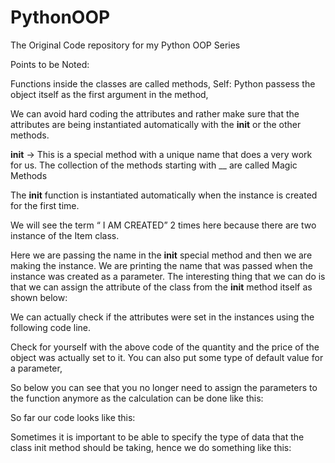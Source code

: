 # PythonOOP
The Original Code repository for my Python OOP Series











Points to be Noted:

Functions inside the classes are called methods,
Self: Python passess the object itself as the first argument in the method,








We can avoid hard coding the attributes and rather make sure that the attributes are being instantiated automatically with the __init__ or the other methods. 





__init__ → This is a special method with a unique name that does a very work for us. 
The collection of the methods starting with __ are called Magic Methods



The __init__ function is instantiated automatically when the instance is created for the first time.


We will see the term “ I AM CREATED” 2 times here because there are two instance of the Item class.



Here we are passing the name in the __init__ special method and then we are making the instance. We are printing the name that was passed when the instance was created as a parameter.
The interesting thing that we can do is that we can assign the attribute of the class from the __init__ method itself as shown below:







We can actually check if the attributes were set in the instances using the following code line.




Check for yourself with the above code of the quantity and the price of the object was actually set to it.
You can also put some type of default value for a parameter,



So below you can see that you no longer need to assign the parameters to the function anymore as the calculation can be done like this:





So far our code looks like this:


Sometimes it is important to be able to specify the type of data that the class init method should be taking, hence we do something like this:



